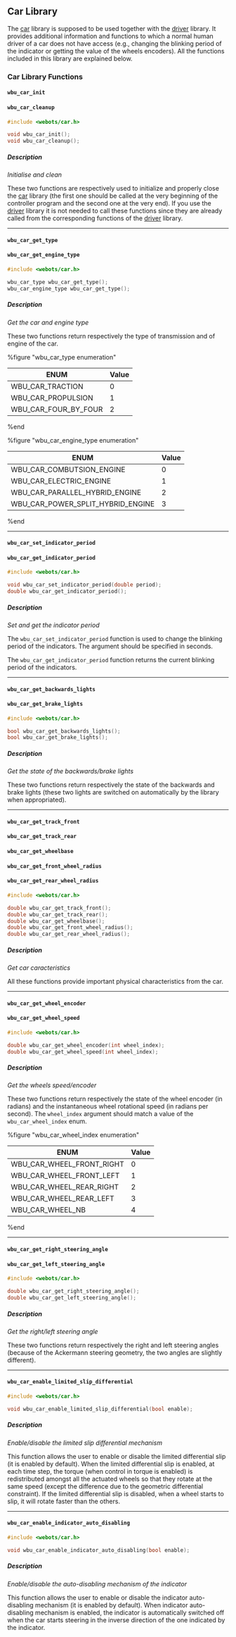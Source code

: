 ## Car Library

The [car](#car-library) library is supposed to be used together with the [driver](driver-library.md) library.
It provides additional information and functions to which a normal human driver of a car does not have access (e.g., changing the blinking period of the indicator or getting the value of the wheels encoders).
All the functions included in this library are explained below.

### Car Library Functions

#### `wbu_car_init`
#### `wbu_car_cleanup`

```c
#include <webots/car.h>

void wbu_car_init();
void wbu_car_cleanup();
```

##### Description

*Initialise and clean*

These two functions are respectively used to initialize and properly close the [car](#car-library) library (the first one should be called at the very beginning of the controller program and the second one at the very end).
If you use the [driver](driver-library.md) library it is not needed to call these functions since they are already called from the corresponding functions of the [driver](driver-library.md) library.

---

#### `wbu_car_get_type`
#### `wbu_car_get_engine_type`

```c
#include <webots/car.h>

wbu_car_type wbu_car_get_type();
wbu_car_engine_type wbu_car_get_type();
```

##### Description

*Get the car and engine type*

These two functions return respectively the type of transmission and of engine of the car.

%figure "wbu_car_type enumeration"

| ENUM                     | Value |
| ------------------------ | ----- |
| WBU\_CAR\_TRACTION       | 0     |
| WBU\_CAR\_PROPULSION     | 1     |
| WBU\_CAR\_FOUR\_BY\_FOUR | 2     |

%end

%figure "wbu_car_engine_type enumeration"

| ENUM                                   | Value |
| -------------------------------------- | ----- |
| WBU\_CAR\_COMBUTSION\_ENGINE           | 0     |
| WBU\_CAR\_ELECTRIC\_ENGINE             | 1     |
| WBU\_CAR\_PARALLEL\_HYBRID\_ENGINE     | 2     |
| WBU\_CAR\_POWER\_SPLIT\_HYBRID\_ENGINE | 3     |

%end

---

#### `wbu_car_set_indicator_period`
#### `wbu_car_get_indicator_period`

```c
#include <webots/car.h>

void wbu_car_set_indicator_period(double period);
double wbu_car_get_indicator_period();
```

##### Description

*Set and get the indicator period*

The `wbu_car_set_indicator_period` function is used to change the blinking period of the indicators.
The argument should be specified in seconds.

The `wbu_car_get_indicator_period` function returns the current blinking period of the indicators.

---

#### `wbu_car_get_backwards_lights`
#### `wbu_car_get_brake_lights`

```c
#include <webots/car.h>

bool wbu_car_get_backwards_lights();
bool wbu_car_get_brake_lights();
```

##### Description

*Get the state of the backwards/brake lights*

These two functions return respectively the state of the backwards and brake lights (these two lights are switched on automatically by the library when appropriated).

---

#### `wbu_car_get_track_front`
#### `wbu_car_get_track_rear`
#### `wbu_car_get_wheelbase`
#### `wbu_car_get_front_wheel_radius`
#### `wbu_car_get_rear_wheel_radius`

```c
#include <webots/car.h>

double wbu_car_get_track_front();
double wbu_car_get_track_rear();
double wbu_car_get_wheelbase();
double wbu_car_get_front_wheel_radius();
double wbu_car_get_rear_wheel_radius();
```

##### Description

*Get car caracteristics*

All these functions provide important physical characteristics from the car.

---

#### `wbu_car_get_wheel_encoder`
#### `wbu_car_get_wheel_speed`

```c
#include <webots/car.h>

double wbu_car_get_wheel_encoder(int wheel_index);
double wbu_car_get_wheel_speed(int wheel_index);
```

##### Description

*Get the wheels speed/encoder*

These two functions return respectively the state of the wheel encoder (in radians) and the instantaneous wheel rotational speed (in radians per second).
The `wheel_index` argument should match a value of the `wbu_car_wheel_index` enum.

%figure "wbu_car_wheel_index enumeration"

| ENUM                          | Value |
| ----------------------------- | ----- |
| WBU\_CAR\_WHEEL\_FRONT\_RIGHT | 0     |
| WBU\_CAR\_WHEEL\_FRONT\_LEFT  | 1     |
| WBU\_CAR\_WHEEL\_REAR\_RIGHT  | 2     |
| WBU\_CAR\_WHEEL\_REAR\_LEFT   | 3     |
| WBU\_CAR\_WHEEL\_NB           | 4     |

%end

---

#### `wbu_car_get_right_steering_angle`
#### `wbu_car_get_left_steering_angle`

```c
#include <webots/car.h>

double wbu_car_get_right_steering_angle();
double wbu_car_get_left_steering_angle();
```

##### Description

*Get the right/left steering angle*

These two functions return respectively the right and left steering angles (because of the Ackermann steering geometry, the two angles are slightly different).

---

#### `wbu_car_enable_limited_slip_differential`

```c
#include <webots/car.h>

void wbu_car_enable_limited_slip_differential(bool enable);
```

##### Description

*Enable/disable the limited slip differential mechanism*

This function allows the user to enable or disable the limited differential slip (it is enabled by default).
When the limited differential slip is enabled, at each time step, the torque (when control in torque is enabled) is redistributed amongst all the actuated wheels so that they rotate at the same speed (except the difference due to the geometric differential constraint).
If the limited differential slip is disabled, when a wheel starts to slip, it will rotate faster than the others.

---

#### `wbu_car_enable_indicator_auto_disabling`

```c
#include <webots/car.h>

void wbu_car_enable_indicator_auto_disabling(bool enable);
```

##### Description

*Enable/disable the auto-disabling mechanism of the indicator*

This function allows the user to enable or disable the indicator auto-disabling mechanism (it is enabled by default).
When indicator auto-disabling mechanism is enabled, the indicator is automatically switched off when the car starts steering in the inverse direction of the one indicated by the indicator.
